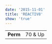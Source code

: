 ```yaml
---
date: '2015-11-01'
title: 'REACTIV8'
show: 'true'
---
```


<table style="padding-bottom: 1.25rem">
  <tr><td><strong>Perm</strong></td><td><span>70 & Up</span></td></tr>
</table>
